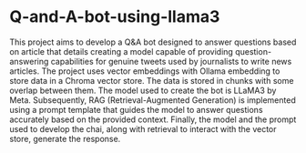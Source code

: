 # Q-and-A-bot-using-llama3

This project aims to develop a Q&A bot designed to answer questions based on article that details creating a model capable of providing question-answering capabilities for genuine tweets used by journalists to write news articles. The project uses vector embeddings with Ollama embedding to store data in a Chroma vector store. The data is stored in chunks with some overlap between them. The model used to create the bot is LLaMA3 by Meta. Subsequently, RAG (Retrieval-Augmented Generation) is implemented using a prompt template that guides the model to answer questions accurately based on the provided context. Finally, the model and the prompt used to develop the chai, along with retrieval to interact with the vector store, generate the response.
